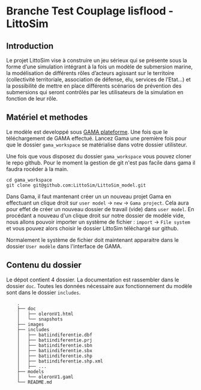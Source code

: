 Branche Test Couplage lisflood - LittoSim
=========

## Introduction
Le projet LittoSim vise à construire un jeu sérieux qui se présente sous la forme d’une simulation intégrant à la fois un modèle de submersion marine, la modélisation de différents rôles d’acteurs agissant sur le territoire (collectivité territoriale, association de défense, élu, services de l’Etat...) et la possibilité de mettre en place différents scénarios de prévention des submersions qui seront contrôlés par les utilisateurs de la simulation en fonction de leur rôle.

## Matériel et methodes 

Le modèle est developpé sous [GAMA plateforme](https://code.google.com/p/gama-platform/). Une fois que le téléchargement de GAMA effectué. Lancez Gama une première fois pour que le dossier `gama_workspace` se matérialise dans votre dossier utilisteur.

Une fois que vous disposez du dossier `gama_workspace` vous pouvez cloner le repo github. Pour le moment la gestion de git n'est pas facile dans gama il faudra rocéder à la main. 

```
cd gama_workspace
git clone git@github.com:LittoSim/LittoSim_model.git
```

Dans Gama, il faut mantenant créer un un nouveau projet Gama en effectuant un clique droit sur `user model` -> `new` -> `Gama project`. Cela aura pour effet de créer un nouveau dossier de travail (vide) dans `user model`. En procédant a nouveau d'un clique droit sur notre dossier de modèle vide, nous allons pouvoir importer un système de fichier : `import` -> `File system` et vous pouvez alors choisir le dossier LittoSim téléchargé sur github.

Normalement le système de fichier doit maintenant apparaitre dans le dossier `User modèle` dans l'interface de GAMA.

## Contenu du dossier

Le dépot contient 4 dossier. La documentation est rassembler dans le dossier `doc`. Toutes les données nécessaire aux fonctionnement du modèle sont dans le dossier `includes`.

```
    .
    ├── doc
    │   ├── oleronV1.html
    │   └── snapshots
    ├── images
    ├── includes
	│   ├── batiindiferentie.dbf
	│   ├── batiindiferentie.prj
	│   ├── batiindiferentie.sbn
	│   ├── batiindiferentie.sbx
	│   ├── batiindiferentie.shp
	│   ├── batiindiferentie.shp.xml
	│   ├── ...
	├── models
	│   └── oleronV1.gaml
	└── README.md
```
